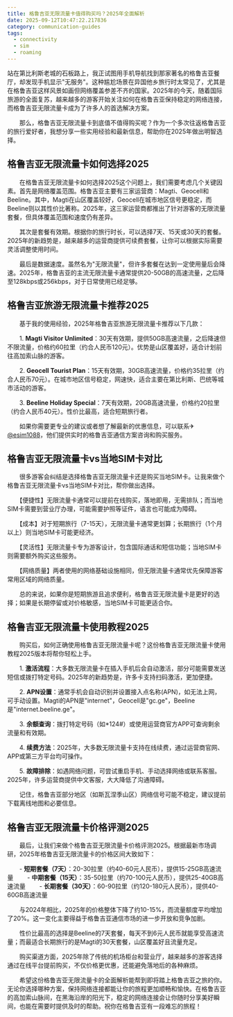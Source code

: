 ```yaml
---
title: 格鲁吉亚无限流量卡值得购买吗？2025年全面解析
date: 2025-09-12T10:47:22.217836
category: communication-guides
tags:
  - connectivity
  - sim
  - roaming
---
```


站在第比利斯老城的石板路上，我正试图用手机导航找到那家著名的格鲁吉亚餐厅，却发现手机显示"无服务"。这种尴尬场景在异国他乡旅行时太常见了，尤其是在格鲁吉亚这样风景如画但网络覆盖参差不齐的国家。2025年的今天，随着国际旅游的全面复苏，越来越多的游客开始关注如何在格鲁吉亚保持稳定的网络连接，而格鲁吉亚无限流量卡成为了许多人的首选解决方案。

　　那么，格鲁吉亚无限流量卡到底值不值得购买呢？作为一个多次往返格鲁吉亚的旅行爱好者，我想分享一些实用经验和最新信息，帮助你在2025年做出明智选择。

## 格鲁吉亚无限流量卡如何选择2025

　　在格鲁吉亚无限流量卡如何选择2025这个问题上，我们需要考虑几个关键因素。首先是网络覆盖范围。格鲁吉亚主要有三家运营商：Magti、Geocell和Beeline。其中，Magti在山区覆盖较好，Geocell在城市地区信号更稳定，而Beeline则以其性价比著称。2025年，这三家运营商都推出了针对游客的无限流量套餐，但具体覆盖范围和速度仍有差异。

　　其次是套餐有效期。根据你的旅行时长，可以选择7天、15天或30天的套餐。2025年的新趋势是，越来越多的运营商提供可续费套餐，让你可以根据实际需要灵活调整使用时间。

　　最后是数据速度。虽然名为"无限流量"，但许多套餐在达到一定使用量后会降速。2025年，格鲁吉亚的主流无限流量卡通常提供20-50GB的高速流量，之后降至128kbps或256kbps，对于日常使用已经足够。

## 格鲁吉亚旅游无限流量卡推荐2025

　　基于我的使用经验，2025年格鲁吉亚旅游无限流量卡推荐以下几款：

　　1. **Magti Visitor Unlimited**：30天有效期，提供50GB高速流量，之后降速但不限流量，价格约60拉里（约合人民币120元）。优势是山区覆盖好，适合计划前往高加索山脉的游客。

　　2. **Geocell Tourist Plan**：15天有效期，30GB高速流量，价格约35拉里（约合人民币70元）。在城市地区信号稳定，网速快，适合主要在第比利斯、巴统等城市活动的游客。

　　3. **Beeline Holiday Special**：7天有效期，20GB高速流量，价格约20拉里（约合人民币40元）。性价比最高，适合短期旅行者。

　　如果你需要更专业的建议或者想了解最新的优惠信息，可以联系✈[@esim1088](https://t.me/s/esim1088)，他们提供实时的格鲁吉亚通信方案咨询和购买服务。

## 格鲁吉亚无限流量卡vs当地SIM卡对比

　　很多游客会纠结是选择格鲁吉亚无限流量卡还是购买当地SIM卡。让我来做个格鲁吉亚无限流量卡vs当地SIM卡对比，帮你做出选择。

　　【便捷性】无限流量卡通常可以提前在线购买，落地即用，无需排队；而当地SIM卡需要到营业厅办理，可能需要护照等证件，语言也可能成为障碍。

　　【成本】对于短期旅行（7-15天），无限流量卡通常更划算；长期旅行（1个月以上）则当地SIM卡可能更经济。

　　【灵活性】无限流量卡专为游客设计，包含国际通话和短信功能；当地SIM卡则需要额外购买这些服务。

　　【网络质量】两者使用的网络基础设施相同，但无限流量卡通常优先保障游客常用区域的网络质量。

　　总的来说，如果你是短期旅游且追求便利，格鲁吉亚无限流量卡是更好的选择；如果是长期停留或对价格敏感，当地SIM卡可能更适合你。

## 格鲁吉亚无限流量卡使用教程2025

　　购买后，如何正确使用格鲁吉亚无限流量卡呢？这份格鲁吉亚无限流量卡使用教程2025版本将帮你轻松上手。

　　1. **激活流程**：大多数无限流量卡在插入手机后会自动激活，部分可能需要发送短信或拨打特定号码。2025年的新趋势是，许多卡支持扫码激活，更加便捷。

　　2. **APN设置**：通常手机会自动识别并设置接入点名称(APN)，如无法上网，可手动设置。Magti的APN是"internet"，Geocell是"gc.ge"，Beeline是"internet.beeline.ge"。

　　3. **余额查询**：拨打特定号码（如*124#）或使用运营商官方APP可查询剩余流量和有效期。

　　4. **续费方法**：2025年，大多数无限流量卡支持在线续费，通过运营商官网、APP或第三方平台均可操作。

　　5. **故障排除**：如遇网络问题，可尝试重启手机、手动选择网络或联系客服。2025年，许多运营商提供中文客服，大大降低了沟通障碍。

　　记住，格鲁吉亚部分地区（如斯瓦涅季山区）网络信号可能不稳定，建议提前下载离线地图和必要信息。

## 格鲁吉亚无限流量卡价格评测2025

　　最后，让我们来做个格鲁吉亚无限流量卡价格评测2025。根据最新市场调研，2025年格鲁吉亚无限流量卡的价格区间大致如下：

　　- **短期套餐（7天）**：20-30拉里（约40-60元人民币），提供15-25GB高速流量
　　- **中期套餐（15天）**：35-50拉里（约70-100元人民币），提供25-40GB高速流量
　　- **长期套餐（30天）**：60-90拉里（约120-180元人民币），提供40-60GB高速流量

　　与2024年相比，2025年的价格整体下降了约10-15%，而流量额度平均增加了20%。这一变化主要得益于格鲁吉亚通信市场的进一步开放和竞争加剧。

　　性价比最高的选择是Beeline的7天套餐，每天不到6元人民币就能享受高速流量；而最适合长期旅行的是Magti的30天套餐，山区覆盖好且流量充足。

　　购买渠道方面，2025年除了传统的机场柜台和营业厅，越来越多的游客选择通过在线平台提前购买，不仅价格更优惠，还能避免落地后的各种麻烦。

　　希望这份格鲁吉亚无限流量卡的全面解析能帮到即将踏上格鲁吉亚之旅的你。无论你选择哪种方案，保持网络连接都能让你的旅程更加顺畅和愉快。在格鲁吉亚的高加索山脉间，在黑海沿岸的阳光下，稳定的网络连接会让你随时分享美好瞬间，也能在需要时提供及时的帮助。祝你在格鲁吉亚有一段难忘的旅程！